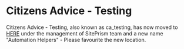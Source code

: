 # Citizens Advice - Testing

Citizens Advice - Testing, also known as ca_testing, has now moved to [HERE](https://github.com/site-prism/automation_helpers) under the management of SitePrism team and a new name "Automation Helpers" - Please favourite the new location.
